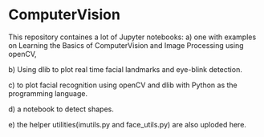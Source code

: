 # ComputerVision

This repository containes a lot of Jupyter notebooks:
a) one with examples on Learning the Basics of ComputerVision and Image Processing using openCV, 

b) Using dlib to plot real time facial landmarks and eye-blink detection.

c) to plot facial recognition using openCV and dlib with Python as the programming language.

d) a notebook to detect shapes.

e) the helper utilities(imutils.py and face_utils.py) are also uploded here.

